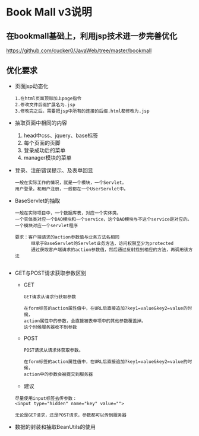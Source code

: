 Book Mall v3说明
==

## 在bookmall基础上，利用jsp技术进一步完善优化
https://github.com/cucker0/JavaWeb/tree/master/bookmall

## 优化要求
* 页面jsp动态化
    ```text
    1.在html页面顶部加上page指令
    2.修改文件后缀扩展名为.jsp
    3.修改完之后。需要把jsp中所有的连接的后缀.html都修改为.jsp
    ```


* 抽取页面中相同的内容
    1. head中css、jquery、base标签
    2. 每个页面的页脚
    3. 登录成功后的菜单
    4. manager模块的菜单

* 登录、注册错误提示、及表单回显
    ```text
    一般在实际工作的情况，就是一个模块，一个Servlet。
    用户登录，和用户注册，一般都在一个UserServlet中。
    ```
* BaseServlet的抽取
    ```text
    一般在实际项目中，一个数据库表，对应一个实体类。
    一个实体类对应一个DAO模块和一个service，这个DAO模块与不这个service是对应的。
    一个模块对应一个servlet程序
    
    要求：客户端请求的action参数值与业务方法名相同
          继承于BaseServlet的Servlet业务方法，访问权限至少为protected
          通过获取客户端请求的action参数值，然后通过反射找到相应的方法，再调用该方法
      
  
    ```
* GET与POST请求获取参数区别
    * GET
        ```text
        GET请求从请求行获取参数
        
        在form标签的action属性值中，在URL后直接追加?key1=value&key2=value的时候，
        action属性中的参数，会直接被表单项中的其他参数覆盖掉。
        这个时候服务器收不到参数
        ```
    * POST
        ```text
        POST请求从请求体获取参数。
        
        在form标签的action属性值中，在URL后直接追加?key1=value&key2=value的时候，
        action中的参数会被提交到服务器
        ```
        
    * 建议
    ```text
    尽量使用input标签去传参数：
    <input type="hidden" name="key" value="">
    
    无论是GET请求，还是POST请求，参数都可以传到服务器
    ```

* 数据的封装和抽取BeanUtils的使用